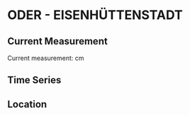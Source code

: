 # ODER - EISENHÜTTENSTADT

## Current Measurement

Current measurement: <Value topic="rivers/pegel-online/ODER/EISENHUETTENSTADT/measurementValue"/> cm

## Time Series

<TimeSeries topic="rivers/pegel-online/ODER/EISENHUETTENSTADT/measurementValue" period="week" />

## Location

<WorldMap>
  <Marker lat="52.15317130499937" lon="14.687929194412506" labelTopic="rivers/pegel-online/ODER/EISENHUETTENSTADT/measurementValue" />
</WorldMap>
